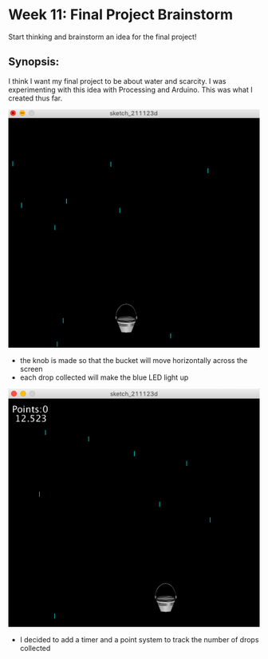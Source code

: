 # Week 11: Final Project Brainstorm
Start thinking and brainstorm an idea for the final project!

## Synopsis:
I think I want my final project to be about water and scarcity. I was experimenting with this idea with Processing and Arduino. This was what I created thus far.  

![](BucketAndDroplet.png)

- the knob is made so that the bucket will move horizontally across the screen 
- each drop collected will make the blue LED light up

![](BucketAndTimer.png)

- I decided to add a timer and a point system to track the number of drops collected

